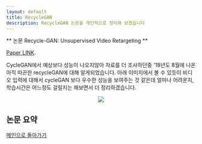 ```yaml
---
layout: default
title: RecycleGAN
description: RecycleGAN 논문을 개인적으로 정리해 보겠습니다
---
```


** 논문 Recycle-GAN: Unsupervised Video Retargeting **

[Paper LINK](https://arxiv.org/pdf/1808.05174.pdf).

CycleGAN에서 예상보다 성능이 나오지않아 자료를 더 조사하던중 '18년도 8월에 나온 아직 따끈한 recycleGAN에 대해 알게되었습니다.
아래 이미지에서 볼 수 있듯이 비디오 입력에 대해서 cycleGAN 보다 우수한 성능을 보여주는 것 같은데 
얼마나 어려운지, 학습시간은 어느정도 걸릴지는 해보면서 더 정리하겠습니다.

<p align="center">
    <img src="http://5b0988e595225.cdn.sohucs.com/images/20180912/6edfe8819f7b467f8060b9e83fc2e031.gif" />
</p>


## 논문 요약 




[메인으로 돌아가기](./)
